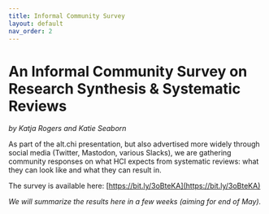 ```yaml
---
title: Informal Community Survey
layout: default
nav_order: 2
---
```


# An Informal Community Survey on Research Synthesis & Systematic Reviews
*by Katja Rogers and Katie Seaborn*

As part of the alt.chi presentation, but also advertised more widely through social media (Twitter, Mastodon, various Slacks), we are gathering community responses on what HCI expects from systematic reviews: what they can look like and what they can result in.  

The survey is available here: [https://bit.ly/3oBteKA](https://bit.ly/3oBteKA) 

*We will summarize the results here in a few weeks (aiming for end of May).* 
 
